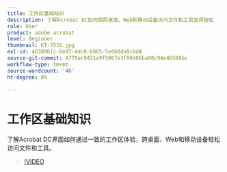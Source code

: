 ```yaml
---
title: 工作区基础知识
description: 了解Acrobat DC如何使跨桌面、Web和移动设备访问文件和工具变得轻松
role: User
product: adobe acrobat
level: Beginner
thumbnail: KT-5531.jpg
exl-id: 4638061c-6ed7-4dc0-b865-5e0b8da9cbd4
source-git-commit: 4778ac9431a9f5067e3f90d86ba80c94e46580bc
workflow-type: tm+mt
source-wordcount: '46'
ht-degree: 8%

---
```


# 工作区基础知识

了解Acrobat DC界面如何通过一致的工作区体验，跨桌面、Web和移动设备轻松访问文件和工具。

>[!VIDEO](https://video.tv.adobe.com/v/337971?hidetitle=true)
